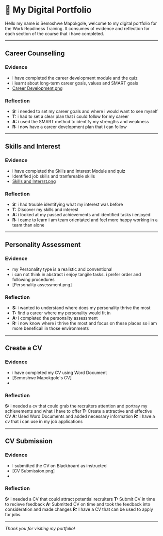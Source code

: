# 👤 My Digital Portfolio

Hello my name is Semoshwe Mapokgole, welcome to my digital portfolio for the Work Readiness Training. It consumes of evidence and reflection for each section of the course that i have completed. 

---

##  Career Counselling
### Evidence

- I have completed the career development module and the quiz
- i learnt about long-term career goals, values and SMART goals
-  [Career Development.png](https://github.com/Semoshwe/Semoshwe-s-profile/blob/b3715f74fe58c6b42be2dd79f5d36c1a37df5fd6/Career%20Development.png)

### Reflection
- **S:** i needed to set my career goals and where i would want to see myself
- **T:** i had to set a clear plan that i could follow for my career 
- **A:** i used the SMART method to identify my strengths and weakness
- **R:** i now have a career development plan that i can follow

---

## Skills and Interest 
### Evidence
- i have completed the Skills and Interest Module and quiz
- Identified job skills and tranfereable skills
- [Skills and Interrst.png](https://github.com/Semoshwe/Semoshwe-s-profile/blob/e5b37d2d388cb59113feac295b8bc7472b2f484e/Skills%20and%20Interest.png)

### Reflection
- **S:** i had trouble identifying what my interest was before 
- **T:** Discover my skills and interest 
- **A:** i looked at my passed achievements and identified tasks i enjoyed 
- **R:** i came to learn i am team orientated and feel more happy working in a team than alone

---

## Personality Assessment
### Evidence
- my Personality type is a realistic and conventional 
- i can not think in abstract i enjoy tangile tasks. i prefer order and following procedures 
- [Personality assessment.png]

### Reflection
- **S:** i wanted to understand where does my personality thrive the most
- **T:** find a career where my personality would fit in
- **A:** i completed the personality assessment
- **R:** i now know where i thrive the most and focus on these places so i am more beneficail in those environments

---

## Create a CV 
### Evidence
- i have completed my CV using Word Document
- [Semoshwe Mapokgole's CV]
-

### Reflection
**S:** i needed a cv that could grab the recruiters attention and portray my achievements and what i have to offer 
**T:** Create a attractive and effective CV
**A:** Used Word Documents and added necessary information 
**R:** i have a cv that i can use in my job applications 

---

## CV Submission 
### Evidence
- I submitted the CV on Blackboard as instructed
- [CV Submission.png]
-

### Reflection
**S:** i needed a CV that could attract potential recruiters 
**T:** Submit CV in time to recieve feedback 
**A:** Submitted CV on time and took the feedback into consideration and made changes
**R:** I have a CV that can be used to apply for jobs 

---


_Thank you for visiting my portfolio!_
